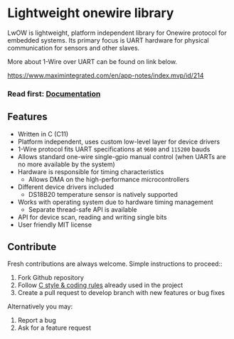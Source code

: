 # Lightweight onewire library

LwOW is lightweight, platform independent library for Onewire protocol for embedded systems.
Its primary focus is UART hardware for physical communication for sensors and other slaves.

More about 1-Wire over UART can be found on link below.

https://www.maximintegrated.com/en/app-notes/index.mvp/id/214

<h3>Read first: <a href="http://docs.majerle.eu/projects/lwow/">Documentation</a></h3>

## Features

* Written in C (C11)
* Platform independent, uses custom low-level layer for device drivers
* 1-Wire protocol fits UART specifications at ``9600`` and ``115200`` bauds
* Allows standard one-wire single-gpio manual control (when UARTs are no more available by the system)
* Hardware is responsible for timing characteristics
    * Allows DMA on the high-performance microcontrollers
* Different device drivers included
    * DS18B20 temperature sensor is natively supported
* Works with operating system due to hardware timing management
    * Separate thread-safe API is available
* API for device scan, reading and writing single bits
* User friendly MIT license

## Contribute

Fresh contributions are always welcome. Simple instructions to proceed::

1. Fork Github repository
2. Follow [C style & coding rules](https://github.com/MaJerle/c-code-style) already used in the project
3. Create a pull request to develop branch with new features or bug fixes

Alternatively you may:

1. Report a bug
2. Ask for a feature request